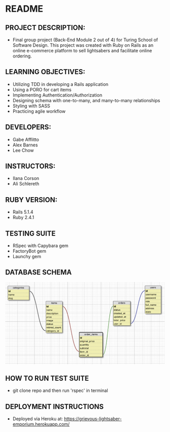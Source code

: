 # README

## PROJECT DESCRIPTION:
* Final group project (Back-End Module 2 out of 4) for Turing School of Software Design. This project was created with Ruby on Rails as an online e-commerce platform to sell lightsabers and facilitate online ordering.

## LEARNING OBJECTIVES:
  * Utilizing TDD in developing a Rails application
  * Using a PORO for cart items
  * Implementing Authentication/Authorization
  * Designing schema with one-to-many, and many-to-many relationships
  * Styling with SASS
  * Practicing agile workflow

## DEVELOPERS:
  * Gabe Afflitto
  * Alex Barnes
  * Lee Chow

## INSTRUCTORS:
  * Ilana Corson
  * Ali Schlereth

## RUBY VERSION:
  * Rails 5.1.4
  * Ruby 2.4.1

## TESTING SUITE
  * RSpec with Capybara gem
  * FactoryBot gem
  * Launchy gem

## DATABASE SCHEMA
  ![alt text](/app/assets/images/little_shop_schema.png)

## HOW TO RUN TEST SUITE
  * git clone repo and then run 'rspec' in terminal

## DEPLOYMENT INSTRUCTIONS
  * Deployed via Heroku at: https://grievous-lightsaber-emporium.herokuapp.com/
